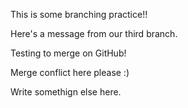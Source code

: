 This is some branching practice!!

Here's a message from our third branch.

Testing to merge on GitHub!

Merge conflict here please :)

Write somethign else here.